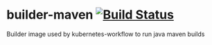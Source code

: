 # builder-maven [![Build Status](https://jenkins.cd.test.fabric8.io/job/fabric8io-images/job/maven-builder/job/master/badge/icon)](https://jenkins.cd.test.fabric8.io/job/fabric8io-images/job/maven-builder/job/master/)

Builder image used by kubernetes-workflow to run java maven builds

